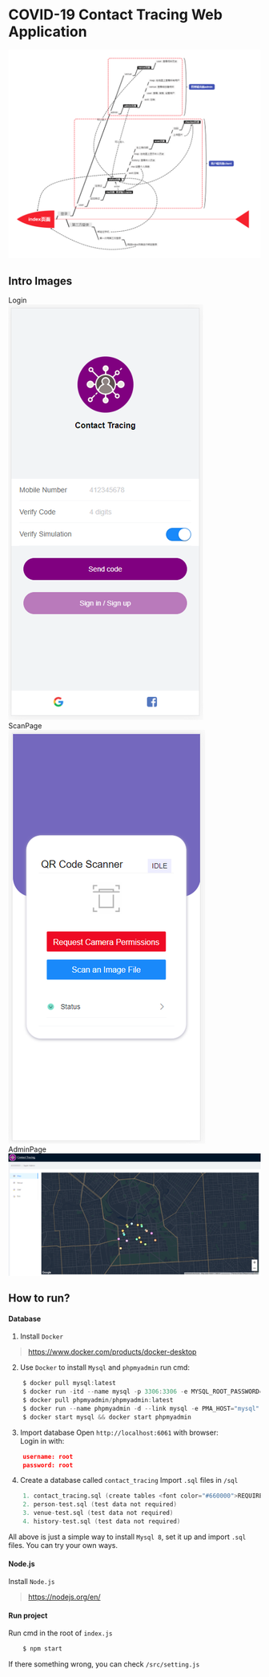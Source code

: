 # COVID-19 Contact Tracing Web Application
![Intro](https://github.com/Qiming-Liu/ContactTracingWeb/raw/main/intro.png "Intro")  

## Intro Images
Login  
![Login](https://github.com/Qiming-Liu/ContactTracingWeb/raw/main/img/1.png "Login")  
ScanPage  
![ScanPage](https://github.com/Qiming-Liu/ContactTracingWeb/raw/main/img/2.png "ScanPage")  
AdminPage  
![AdminPage](https://github.com/Qiming-Liu/ContactTracingWeb/raw/main/img/3.png "AdminPage")  

## How to run?
#### Database
1) Install `Docker`
> https://www.docker.com/products/docker-desktop

2) Use `Docker` to install `Mysql` and `phpmyadmin`
run cmd:
```d
    $ docker pull mysql:latest
    $ docker run -itd --name mysql -p 3306:3306 -e MYSQL_ROOT_PASSWORD=root mysql
    $ docker pull phpmyadmin/phpmyadmin:latest
    $ docker run --name phpmyadmin -d --link mysql -e PMA_HOST="mysql" -p 6061:80 phpmyadmin/phpmyadmin
    $ docker start mysql && docker start phpmyadmin
```

3) Import database
Open `http://localhost:6061` with browser:   
Login in with:
```json
    username: root
    password: root
```
4) Create a database called `contact_tracing`
Import `.sql` files in `/sql`
```d
    1. contact_tracing.sql (create tables <font color="#660000">REQUIRED</font> )
    2. person-test.sql (test data not required)
    3. venue-test.sql (test data not required)
    4. history-test.sql (test data not required)
```
All above is just a simple way to install `Mysql 8`, set it up and import `.sql` files.
You can try your own ways.
#### Node.js
Install `Node.js`
> https://nodejs.org/en/

#### Run project
Run cmd in the root of `index.js`
```d
    $ npm start
```
If there something wrong, you can check `/src/setting.js`
